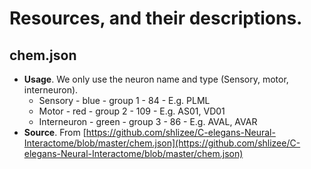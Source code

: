 # Resources, and their descriptions.
## chem.json
* **Usage**. We only use the neuron name and type (Sensory, motor, interneuron).
  * Sensory - blue - group 1 - 84 - E.g. PLML 
  * Motor - red - group 2 - 109 - E.g. AS01, VD01
  * Interneuron - green - group 3 - 86 - E.g. AVAL, AVAR
* **Source**. From [https://github.com/shlizee/C-elegans-Neural-Interactome/blob/master/chem.json](https://github.com/shlizee/C-elegans-Neural-Interactome/blob/master/chem.json)
